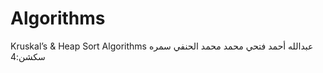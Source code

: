 # Algorithms
Kruskal’s &amp; Heap Sort Algorithms
عبدالله أحمد فتحي محمد محمد الحنفي سمره                سكشن:4
